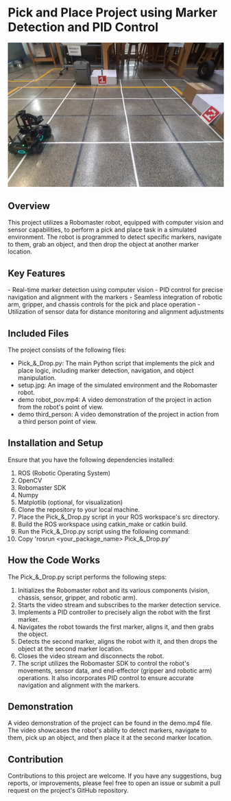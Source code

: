 <h1> Pick and Place Project using Marker Detection and PID Control </h1>

![setup](setup.jpg)

<h2> Overview </h2>
This project utilizes a Robomaster robot, equipped with computer vision and sensor capabilities, to perform a pick and place task in a simulated environment. The robot is programmed to detect specific markers, navigate to them, grab an object, and then drop the object at another marker location.

<h2> Key Features </h2>
- Real-time marker detection using computer vision
- PID control for precise navigation and alignment with the markers
- Seamless integration of robotic arm, gripper, and chassis controls for the pick and place operation
- Utilization of sensor data for distance monitoring and alignment adjustments

<h2> Included Files </h2>
The project consists of the following files:

- Pick_&_Drop.py: The main Python script that implements the pick and place logic, including marker detection, navigation, and object manipulation.
- setup.jpg: An image of the simulated environment and the Robomaster robot.
- demo robot_pov.mp4: A video demonstration of the project in action from the robot's point of view.
- demo third_person: A video demonstration of the project in action from a third person point of view.

<h2> Installation and Setup </h2>
Ensure that you have the following dependencies installed:

1. ROS (Robotic Operating System)
2. OpenCV
3. Robomaster SDK
4. Numpy
5. Matplotlib (optional, for visualization)
6. Clone the repository to your local machine.
7. Place the Pick_&_Drop.py script in your ROS workspace's src directory.
8. Build the ROS workspace using catkin_make or catkin build.
9. Run the Pick_&_Drop.py script using the following command:
10. Copy
'rosrun <your_package_name> Pick_&_Drop.py'

<h2> How the Code Works </h2>
The Pick_&_Drop.py script performs the following steps:

1. Initializes the Robomaster robot and its various components (vision, chassis, sensor, gripper, and robotic arm).
2. Starts the video stream and subscribes to the marker detection service.
3. Implements a PID controller to precisely align the robot with the first marker.
4. Navigates the robot towards the first marker, aligns it, and then grabs the object.
5. Detects the second marker, aligns the robot with it, and then drops the object at the second marker location.
6. Closes the video stream and disconnects the robot.
7. The script utilizes the Robomaster SDK to control the robot's movements, sensor data, and end-effector (gripper and robotic arm) operations. It also incorporates PID control to ensure accurate navigation and alignment with the markers.

<h2> Demonstration </h2>
A video demonstration of the project can be found in the demo.mp4 file. The video showcases the robot's ability to detect markers, navigate to them, pick up an object, and then place it at the second marker location.

<h2> Contribution </h2>
Contributions to this project are welcome. If you have any suggestions, bug reports, or improvements, please feel free to open an issue or submit a pull request on the project's GitHub repository.